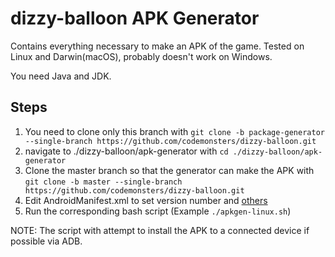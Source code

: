 # dizzy-balloon APK Generator
Contains everything necessary to make an APK of the game.
Tested on Linux and Darwin(macOS), probably doesn't work on Windows.

You need Java and JDK.

## Steps
1. You need to clone only this branch with ```git clone -b package-generator --single-branch https://github.com/codemonsters/dizzy-balloon.git```
2. navigate to ./dizzy-balloon/apk-generator with ```cd ./dizzy-balloon/apk-generator```
3. Clone the master branch so that the generator can make the APK with ```git clone -b master --single-branch https://github.com/codemonsters/dizzy-balloon.git```
4. Edit AndroidManifest.xml to set version number and [others](https://love2d.org/wiki/Game_Distribution/APKTool)
5. Run the corresponding bash script (Example ```./apkgen-linux.sh```)

NOTE: The script with attempt to install the APK to a connected device if possible via ADB.